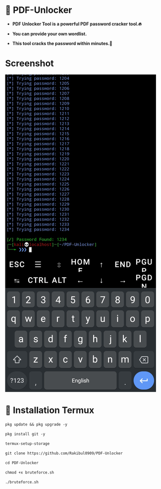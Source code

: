 # 📜 PDF-Unlocker
- **PDF Unlocker Tool is a powerful PDF password cracker tool.🔥**

- **You can provide your own wordlist.**

- **This tool cracks the password within minutes.🚀**

# Screenshot

![My Image](IMG_20250221_140306.jpg)
# 🔧 Installation Termux

`pkg update && pkg upgrade -y`

`pkg install git -y`

`termux-setup-storage`

`git clone https://github.com/Rakibul0909/PDF-Unlocker`

`cd PDF-Unlocker`

`chmod +x bruteforce.sh`

`./bruteforce.sh`
